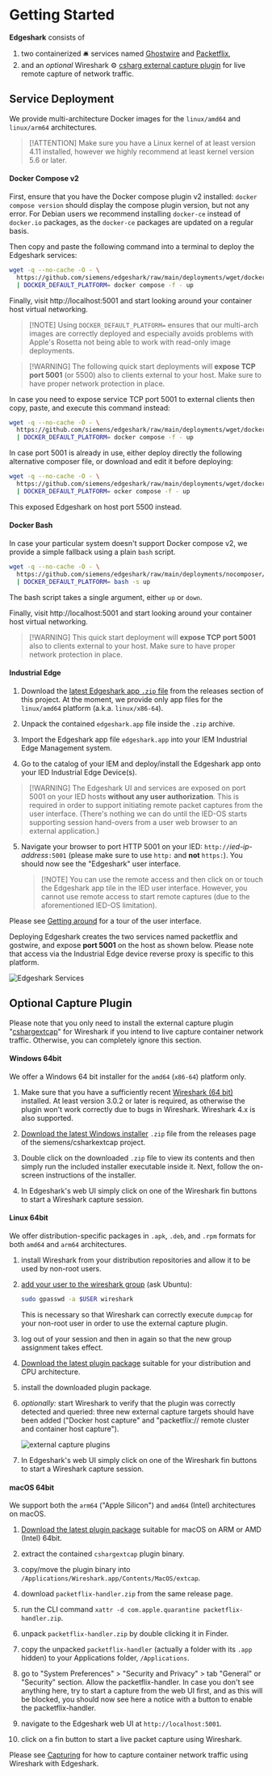 <!-- markdownlint-disable MD029 -->
# Getting Started

**Edgeshark** consists of
1. two containerized 🛎 services named
   [Ghostwire](https://github.com/siemens/ghostwire) and
   [Packetflix](https://github.com/siemens/packetflix),
2. and an _optional_ Wireshark ⚙️ [csharg external capture
   plugin](https://github.com/siemens/cshargextcap) for live remote capture of
   network traffic.

## Service Deployment

We provide multi-architecture Docker images for the `linux/amd64` and
`linux/arm64` architectures.

> [!ATTENTION] Make sure you have a Linux kernel of at least version 4.11
> installed, however we highly recommend at least kernel version 5.6 or later.

<!-- tabs:start -->

#### **Docker Compose v2**

First, ensure that you have the Docker compose plugin v2 installed: `docker
compose version` should display the compose plugin version, but not any error.
For Debian users we recommend installing `docker-ce` instead of `docker.io`
packages, as the `docker-ce` packages are updated on a regular basis.

Then copy and paste the following command into a terminal to deploy the
Edgeshark services:

```bash
wget -q --no-cache -O - \
  https://github.com/siemens/edgeshark/raw/main/deployments/wget/docker-compose-localhost.yaml \
  | DOCKER_DEFAULT_PLATFORM= docker compose -f - up
```

Finally, visit http://localhost:5001 and start looking around your container
host virtual networking.

> [!NOTE] Using `DOCKER_DEFAULT_PLATFORM=` ensures that our multi-arch images
> are correctly deployed and especially avoids problems with Apple's Rosetta not
> being able to work with read-only image deployments.

> [!WARNING] The following quick start deployments will **expose TCP port 5001**
> (or 5500) also to clients external to your host. Make sure to have proper
> network protection in place.

In case you need to expose service TCP port 5001 to external clients then copy,
paste, and execute this command instead:

```bash
wget -q --no-cache -O - \
  https://github.com/siemens/edgeshark/raw/main/deployments/wget/docker-compose.yaml \
  | DOCKER_DEFAULT_PLATFORM= docker compose -f - up
```

In case port 5001 is already in use, either deploy directly the following
alternative composer file, or download and edit it before deploying:

```bash
wget -q --no-cache -O - \
  https://github.com/siemens/edgeshark/raw/main/deployments/wget/docker-compose-5500.yaml \
  | DOCKER_DEFAULT_PLATFORM= ocker compose -f - up
```

This exposed Edgeshark on host port 5500 instead.

#### **Docker Bash**

In case your particular system doesn't support Docker compose v2, we provide a
simple fallback using a plain `bash` script.

```bash
wget -q --no-cache -O - \
  https://github.com/siemens/edgeshark/raw/main/deployments/nocomposer/edgeshark.sh \
  | DOCKER_DEFAULT_PLATFORM= bash -s up
```

The bash script takes a single argument, either `up` or `down`.

Finally, visit http://localhost:5001 and start looking around your container
host virtual networking.

> [!WARNING] This quick start deployment will **expose TCP port 5001** also to
> clients external to your host. Make sure to have proper network protection in
> place.

#### **Industrial Edge**

1. Download the [latest Edgeshark app `.zip`
   file](https://github.com/siemens/edgeshark/releases/latest) from the releases
   section of this project. At the moment, we provide only app files for the
   `linux/amd64` platform (a.k.a. `linux/x86-64`).

2. Unpack the contained `edgeshark.app` file inside the `.zip` archive.

3. Import the Edgeshark app file `edgeshark.app` into your IEM
   Industrial Edge Management system.

4. Go to the catalog of your IEM and deploy/install the Edgeshark app onto your IED
   Industrial Edge Device(s).

  > [!WARNING] The Edgeshark UI and services are exposed on port 5001 on your
  > IED hosts **without any user authorization**. This is required in order to
  > support initiating remote packet captures from the user interface. (There's
  > nothing we can do until the IED-OS starts supporting session hand-overs from
  > a user web browser to an external application.)

5. Navigate your browser to port HTTP 5001 on your IED:
   `http://`_ied-ip-address_`:5001` (please make sure to use `http:` and **not**
   `https:`). You should now see the "Edgeshark" user interface.

   > [!NOTE] You can use the remote access and then click on or touch the
   > Edgeshark app tile in the IED user interface. However, you cannot use
   > remote access to start remote captures (due to the aforementioned IED-OS
   > limitation).

<!-- tabs:end -->

Please see [Getting around](getting-around) for a tour of the user interface.

Deploying Edgeshark creates the two services named packetflix and gostwire, and
expose **port 5001** on the host as shown below. Please note that access via the
Industrial Edge device reverse proxy is specific to this platform. 

![Edgeshark Services](_media/edgeshark-services.png)

## Optional Capture Plugin

Please note that you only need to install the external capture plugin
"[cshargextcap](https://github.com/siemens/cshargextcap)" for Wireshark if you
intend to live capture container network traffic. Otherwise, you can completely
ignore this section.

<!-- tabs:start -->

#### **Windows 64bit**

We offer a Windows 64 bit installer for the `amd64` (`x86-64`) platform only.

1. Make sure that you have a sufficiently recent [Wireshark (64
   bit)](https://wireshark.org) installed. At least version 3.0.2 or later is
   required, as otherwise the plugin won't work correctly due to bugs in
   Wireshark. Wireshark 4.x is also supported.

2. [Download the latest Windows
   installer](https://github.com/siemens/cshargextcap/releases/latest) `.zip`
   file from the releases page of the siemens/csharkextcap project.

3. Double click on the downloaded `.zip` file to view its contents and then
   simply run the included installer executable inside it. Next, follow the
   on-screen instructions of the installer.

4. In Edgeshark's web UI simply click on one of the Wireshark fin buttons to
   start a Wireshark capture session.

#### **Linux 64bit**

We offer distribution-specific packages in `.apk`, `.deb`, and `.rpm` formats
for both `amd64` and `arm64` architectures.

1. install Wireshark from your distribution repositories and allow it to be used
   by non-root users.
2. [add your user to the wireshark group](https://askubuntu.com/a/461037) (ask
   Ubuntu):

   ```bash
   sudo gpasswd -a $USER wireshark
   ```

   This is necessary so that Wireshark can correctly execute `dumpcap` for your
   non-root user in order to use the external capture plugin.
3. log out of your session and then in again so that the new group assignment
   takes effect.
4. [Download the latest plugin package](https://github.com/siemens/cshargextcap/releases/latest) suitable for your distribution and CPU architecture.
5. install the downloaded plugin package.
6. _optionally:_ start Wireshark to verify that the plugin was correctly
   detected and queried: three new external capture targets should have been
   added ("Docker host capture" and "packetflix:// remote cluster and container
   host capture").

   ![external capture plugins](_images/wireshark-linux-extcaps-list.png
   ':class=scrshot')
7. In Edgeshark's web UI simply click on one of the Wireshark fin buttons to
   start a Wireshark capture session.

#### **macOS 64bit**

We support both the `arm64` ("Apple Silicon") and `amd64` (Intel) architectures
on macOS.

1. [Download the latest plugin
   package](https://github.com/siemens/cshargextcap/releases/latest) suitable
   for macOS on ARM or AMD (Intel) 64bit.

2. extract the contained `cshargextcap` plugin binary.

3. copy/move the plugin binary into
   `/Applications/Wireshark.app/Contents/MacOS/extcap`.

4. download `packetflix-handler.zip` from the same release page.

5. run the CLI command `xattr -d com.apple.quarantine packetflix-handler.zip`.

6. unpack `packetflix-handler.zip` by double clicking it in Finder.

7. copy the unpacked `packetflix-handler` (actually a folder with its `.app`
   hidden) to your Applications folder, `/Applications`.

8. go to "System Preferences" > "Security and Privacy" > tab "General" or
   "Security" section. Allow the packetflix-handler. In case you don't see
   anything here, try to start a capture from the web UI first, and as this will
   be blocked, you should now see here a notice with a button to enable the
   packetflix-handler.

9. navigate to the Edgeshark web UI at `http://localhost:5001`.

10. click on a fin button to start a live packet capture using Wireshark.

<!-- tabs:end -->

Please see [Capturing](capture) for how to capture container network traffic
using Wireshark with Edgeshark.
